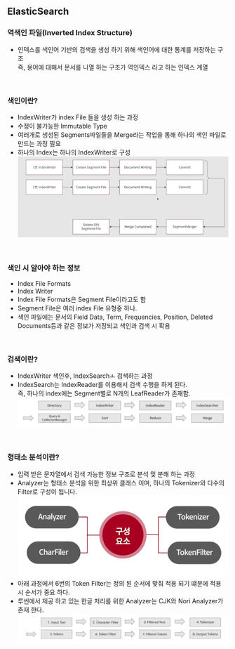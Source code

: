 ## ElasticSearch
### 역색인 파일(Inverted Index Structure)
* 인덱스를 색인어 기반의 검색을 생성 하기 위해 색인어에 대한 통계를 저장하는 구조  
즉, 용어에 대해서 문서를 나열 하는 구조가 역인덱스 라고 하는 인덱스 계열

<br />  

### 색인이란?
* IndexWriter가 index File 들을 생성 하는 과정
* 수정이 불가능한 Immutable Type
* 여러개로 생성된 Segments파일들을 Merge라는 작업을 통해 하나의 색인 파일로 만드는 과정 필요
* 하나의 Index는 하나의 IndexWriter로 구성
![img.png](../images/elastic-search/indexingFlow.png)  

<br />  

### 색인 시 알아야 하는 정보
* Index File Formats
* Index Writer
* Index File Formats은 Segment File이라고도 함
* Segment File은 여러 index File 유형중 하나.
* 색인 파일에는 문서의 Field Data, Term, Frequencies, Position, Deleted Documents등과 같은 정보가 저장되고 색인과 검색 시 확용


<br />  

### 검색이란?
* IndexWriter 색인후, IndexSearchㅗ 검색하는 과정
* IndexSearch는 IndexReader를 이용해서 검색 수행을 하게 된다.  
즉, 하나의 index에는 Segment별로 N개의 LeafReader가 존재함.  
![img.png](../images/elastic-search/indexSearch.png)


<br />  

### 형태소 분석이란?
* 입력 받은 문자열에서 검색 가능한 정보 구조로 분석 및 분해 하는 과정
* Analyzer는 형태소 분석을 위한 최상위 클래스 이며, 하나의 Tokenizer와 다수의 Filter로 구성이 됩니다.
![img.png](../images/elastic-search/analyzer.png)  
* 아래 과정에서 6번의 Token Filter는 정의 된 순서에 맞춰 적용 되기 떄문에 적용 시 순서가 중요 하다.
* 루씬에서 제공 하고 있는 한글 처리를 위한 Analyzer는 CJK와 Nori Analyzer가 존재 한다.  
![img.png](../images/elastic-search/analyzeFlow.png)

